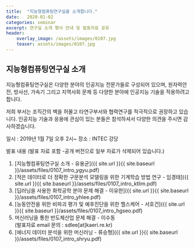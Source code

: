 ```yaml
---
title:  "지능형컴퓨팅연구실을 소개합니다."
date:   2020-01-02 
categories: seminar
excerpt: 연구실 소개 행사 안내 및 발표자료 공유
header:
    overlay_image: /assets/images/0107.jpg
    teaser: assets/images/0107.jpg
---
```


## 지능형컴퓨팅연구실 소개

지능형컴퓨팅연구실은 다양한 분야의 인공지능 전문가들로 구성되어 있으며,
원자력안전, 방사선, 가속기 그리고 지역사회 문제 등 다양한 분야에 인공지능 기술을 적용하려고합니다.

저희 부서는 조직간의 벽을 허물고 타연구부서와 협력연구를 적극적으로 권장하고 있습니다.
인공지능 기술과 응용에 관심이 있는 분들은 참석하셔서 다양한 의견을 주시면 감사하겠습니다.

일시 : 2019년 1월 7일 오후 2시~
장소 : INTEC 강당

발표 내용 (발표 자료 포함 -공개 버전으로 일부 자료가 삭제되어 있습니다.)

1. [지능형컴퓨팅연구실 소개 - 유용균]({{ site.url }}{{ site.baseurl }}/assets/files/0107_intro_ygyu.pdf) 
2. [적은 데이터로 더 정확한 구문분석 모델링을 위한 기계학습 방법 연구 - 임경태]({{ site.url }}{{ site.baseurl }}/assets/files/0107_intro_ktlim.pdf) 
3. [딥러닝을 사용한 화학공학 분야 문제 해결 - 이유한]({{ site.url }}{{ site.baseurl }}/assets/files/0107_intro_yhlee.pdf)
4. [능동안전을 위한 비파괴 평가 및 예후진단을 위한 헬스케어 - 서호건]({{ site.url }}{{ site.baseurl }}/assets/files/0107_intro_hgseo.pdf)
5. 머신러닝을 통한 반도체산업 문제 해결 - 이수동 <br>(발표자료 email 문의 : sdlee\[at\]kaeri.re.kr)
6. [에너지 데이터 분석을 위한 머신러닝 - 류승형]({{ site.url }}{{ site.baseurl }}/assets/files/0107_intro_shryu.pdf)

